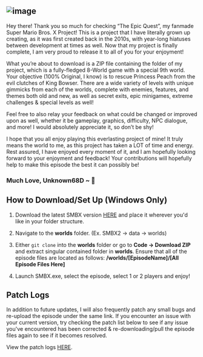 ![image](https://user-images.githubusercontent.com/112326715/189486581-90ad8704-223c-434b-b25b-7da9b95a6cd0.png)
---
Hey there! Thank you so much for checking “The Epic Quest”, my fanmade Super Mario Bros. X Project! This is a project that I have literally grown up creating, as it was first created back in the 2010s, with year-long hiatuses between development at times as well. Now that my project is finally complete, I am very proud to release it to all of you for your enjoyment!

What you’re about to download is a ZIP file containing the folder of my project, which is a fully-fledged 8-World game with a special 9th world. Your objective (100% Original, I know) is to rescue Princess Peach from the evil clutches of King Bowser. There are a wide variety of levels with unique gimmicks from each of the worlds, complete with enemies, features, and themes both old and new, as well as secret exits, epic minigames, extreme challenges & special levels as well!

Feel free to also relay your feedback on what could be changed or improved upon as well, whether it be gameplay, graphics, difficulty, NPC dialogue, and more! I would absolutely appreciate it, so don’t be shy!

I hope that you all enjoy playing this everlasting project of mine! It truly means the world to me, as this project has taken a LOT of time and energy. Rest assured, I have enjoyed every moment of it, and I am hopefully looking forward to your enjoyment and feedback! Your contributions will hopefully help to make this episode the best it can possibly be!

### Much Love, Unknown68D ~ 💙

## How to Download/Set Up (Windows Only)

1. Download the latest SMBX version [HERE](http://codehaus.wohlsoft.ru/downloads.html?) and place it wherever you'd like in your folder structure.

2. Navigate to the **worlds** folder. (Ex. SMBX2 -> data -> worlds)

3. Either `git clone` into the **worlds** folder or go to **Code -> Download ZIP** and extract singular contained folder in **worlds**. Ensure that all of the episode files are located as follows: **/worlds/[EpisodeName]/[All Episode Files Here]**

4. Launch SMBX.exe, select the episode, select 1 or 2 players and enjoy!

## Patch Logs

In addition to future updates, I will also frequently patch any small bugs and re-upload the episode under the same link. If you encounter an issue with your current version, try checking the patch list below to see if any issue you've encountered has been corrected & re-downloading/pull the episode files again to see if it becomes resolved.

View the patch logs [HERE](https://www.supermariobrosx.org/forums/viewtopic.php?p=375079#wrap).
